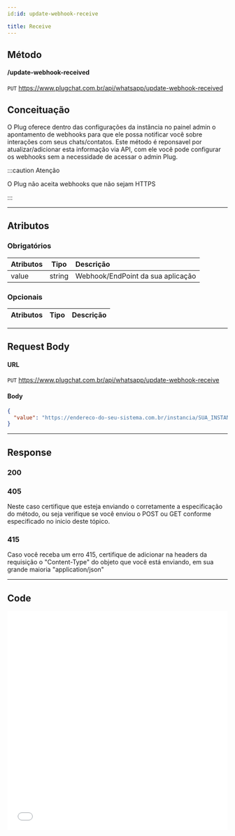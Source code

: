 ```yaml
---
id:id: update-webhook-receive

title: Receive
---
```


## Método

#### /update-webhook-received

`PUT` https://www.plugchat.com.br/api/whatsapp/update-webhook-received

## Conceituação

O Plug oferece dentro das configurações da instância no painel admin o apontamento de webhooks para que ele possa notificar você sobre interações com seus chats/contatos. Este método é reponsavel por atualizar/adicionar esta informação via API, com ele você pode configurar os webhooks sem a necessidade de acessar o admin Plug.

:::caution Atenção

O Plug não aceita webhooks que não sejam HTTPS

:::

---

## Atributos

### Obrigatórios

| Atributos |  Tipo  | Descrição                         |
| :-------- | :----: | :-------------------------------- |
| value     | string | Webhook/EndPoint da sua aplicação |

### Opcionais

| Atributos | Tipo | Descrição |
| :-------- | :--: | :-------- |

---

## Request Body

#### URL

`PUT` https://www.plugchat.com.br/api/whatsapp/update-webhook-receive

#### Body

```json
{
  "value": "https://endereco-do-seu-sistema.com.br/instancia/SUA_INSTANCIA/receive"
}
```

---

## Response

### 200

### 405

Neste caso certifique que esteja enviando o corretamente a especificação do método, ou seja verifique se você enviou o POST ou GET conforme especificado no inicio deste tópico.

### 415

Caso você receba um erro 415, certifique de adicionar na headers da requisição o "Content-Type" do objeto que você está enviando, em sua grande maioria "application/json"

---

## Code

<iframe src="//api.apiembed.com/?source=https://raw.githubusercontent.com/Z-API/z-api-docs/main/json-examples/update-webhook-receive.json&targets=all" frameborder="0" scrolling="no" width="100%" height="500px" seamless></iframe>

